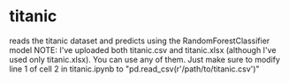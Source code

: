 # titanic
reads the titanic dataset and predicts using the RandomForestClassifier model
NOTE:
 I've uploaded both titanic.csv and titanic.xlsx (although I've used only titanic.xlsx). You can use any of them. Just make sure to modify line 1 of cell 2 in titanic.ipynb to "pd.read_csv(r'/path/to/titanic.csv')"
